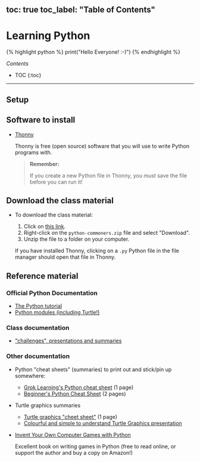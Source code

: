 toc: true
toc_label: "Table of Contents"
---

# Learning Python 

{% highlight python %}
print("Hello Everyone! :-)")
{% endhighlight %}

*Contents*

- TOC
{:toc}

---

## Setup

## Software to install

- [Thonny](https://thonny.org)

  Thonny is free (open source) software that you will use to write Python programs with.

  > **Remember:**
  >
  > If you create a new Python file in Thonny, you *must* save the file before
  > you can run it!

## Download the class material

- To download the class material:

  1. Click on [this link](https://drive.google.com/open?id=1q4MF0oogMqQcq6PKJln9F5GGA1uvoaPT).
  1. Right-click on the `python-commoners.zip` file and select "Download".
  1. Unzip the file to a folder on your computer.

  If you have installed Thonny, clicking on a `.py` Python file in the file
  manager should open that file in Thonny.

## Reference material

### Official Python Documentation

- [The Python tutorial](https://docs.python.org/3/tutorial)
- [Python modules (including Turtle!)](https://docs.python.org/3/library)

### Class documentation

- ["challenges", presentations and summaries](https://drive.google.com/open?id=1q4MF0oogMqQcq6PKJln9F5GGA1uvoaPT)

### Other documentation

- Python "cheat sheets" (summaries) to print out and stick/pin up somewhere:

  - [Grok Learning's Python cheat sheet](https://groklearning-cdn.com/resources/cheatsheet-python-1.pdf) (1 page)
  - [Beginner's Python Cheat Sheet](https://github.com/ehmatthes/pcc/releases/download/v1.0.0/beginners_python_cheat_sheet_pcc.pdf) (2 pages)

- Turtle graphics summaries

  - [Turtle graphics "cheet sheet"](http://appjar.info/cheatSheets/Turtle%20T3%20CheatSheet.pdf) (1 page)
  - [Colourful and simple to understand Turtle Graphics presentation](https://www.cs.auckland.ac.nz/courses/compsci111ssc/lectures/LectureSlides/L25_Python3.pdf)

- [Invent Your Own Computer Games with Python](https://inventwithpython.com/invent4thed)

  Excellent book on writing games in Python (free to read online, or support the author and buy a copy on Amazon!)
